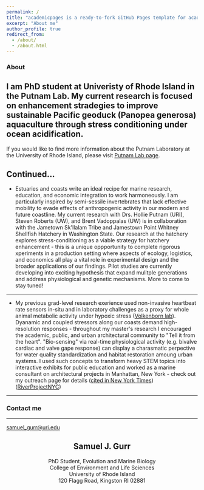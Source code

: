 ```yaml
---
permalink: /
title: "academicpages is a ready-to-fork GitHub Pages template for academic personal websites"
excerpt: "About me"
author_profile: true
redirect_from:
  - /about/
  - /about.html
---
```


### About
I am PhD student at Univeristy of Rhode Island in the Putnam Lab. My current research is focused on enhancement stradegies to improve sustainable Pacific geoduck (Panopea generosa) aquaculture  through stress conditioning under ocean acidification.
------
If you would like to find more information about the Putnam Laboratory at the University of Rhode Island, please visit [Putnam Lab page](http://putnamlab.com/).

Continued...
------
  * Estuaries and coasts write an ideal recipe for marine research, education, and economic integration to work harmoneously. I am particularly inspired by semi-sessile invertebrates that lack effective mobility to evade effects of anthropogenic activity in our modern and future coastline. My current research with Drs. Hollie Putnam (URI), Steven Roberts (UW), and Brent Vadoppalas (UW) is in collaboration with the Jametown Sk'llalam Tribe and Jamestown Point Whitney Shellfish Hatchery in Washington State. Our research at the hatchery explores stress-conditioning as a viable strategy for hatchery enhancement - this is a unique oppportunity to complete rigorous xperiments in a production setting where aspects of ecology, logistics, and economics all play a vital role in experimental design and the broader applications of our findings. Pilot studies are currently developing into exciting hypothesis that expand  mulitple generations and address physiological and genetic mechanisms. More to come to stay tuned!
------
  * My previous grad-level  research exerience used non-invasive heartbeat rate sensors in-situ and in laboratory challenges as a proxy for whole animal metabolic activity under hypoxic stress ([Volkenborn lab](https://you.stonybrook.edu/samuelgurr/)). Dyanamic and coupled stressors along our coasts demand high-resolution responses - throughout my master's research I encouraged the academic, public, and urban architectural community to "Tell it from the heart". "Bio-sensing" via real-time physiological activity (e.g. bivalve cardiac and valve gape response) can display a charasmatic perpective for water quality standardization and habitat restoration amoung urban systems. I used such concepts to transform heavy STEM topics into interactive exhibits for public education and worked as a marine consultant on architectural projects in Manhattan, New York - check out my outreach page for details ([cited in New York Times](https://www.nytimes.com/2018/06/05/nyregion/new-york-today-hudson-river-fish.html))([RiverProjectNYC](https://www.riverprojectnyc.org/visiting-research/))
------
### Contact me
------
[samuel_gurr@uri.edu](mailto:samuel_gurr@uri.edu)

## <center>Samuel J. Gurr</center>
<center>PhD Student, Evolution and Marine Biology </center>
<center>College of Environment and Life Sciences</center>
<center>University of Rhode Island</center>
<center>120 Flagg Road, Kingston RI 02881</center>
